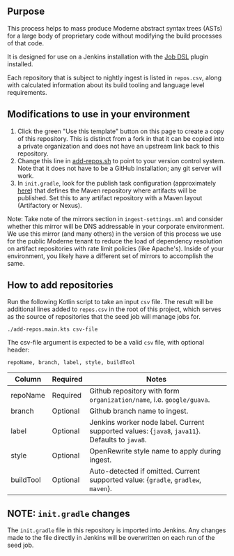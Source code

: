 ## Purpose

This process helps to mass produce Moderne abstract syntax trees (ASTs) for a large body of proprietary code without modifying the build processes of that code.

It is designed for use on a Jenkins installation with the [Job DSL](https://plugins.jenkins.io/job-dsl) plugin installed.

Each repository that is subject to nightly ingest is listed in `repos.csv`, along with calculated information about its build tooling and language level requirements.

## Modifications to use in your environment

1. Click the green "Use this template" button on this page to create a copy of this repository. This is distinct from a fork in that it can be copied into a private organization and does not have an upstream link back to this repository.
2. Change this line in [add-repos.sh](https://github.com/moderneinc/enterprise-jenkins-ingest/blob/main/add-repos.sh#L76) to point to your version control system. Note that it does not have to be a GitHub installation; any git server will work.
3. In `init.gradle`, look for the publish task configuration (approximately [here](https://github.com/moderneinc/enterprise-jenkins-ingest/blob/main/gradle/init.gradle#L52-L57)) that defines the Maven repository where artifacts will be published. Set this to any artifact repository with a Maven layout (Artifactory or Nexus).

Note: Take note of the mirrors section in `ingest-settings.xml` and consider whether this mirror will be DNS addressable in your corporate environment. We use this mirror (and many others) in the version of this process we use for the public Moderne tenant to reduce the load of dependency resolution on artifact repositories with rate limit policies (like Apache's). Inside of your environment, you likely have a different set of mirrors to accomplish the same.

## How to add repositories

Run the following Kotlin script to take an input `csv` file. The result will be additional lines
added to `repos.csv` in the root of this project, which serves as the source of repositories that the
seed job will manage jobs for.

`./add-repos.main.kts csv-file`

The csv-file argument is expected to be a valid `csv` file, with optional header:

`repoName, branch, label, style, buildTool`

| Column | Required | Notes |
|----|----|----|
|repoName | Required | Github repository with form `organization/name`, i.e. `google/guava`. |
|branch | Optional | Github branch name to ingest. |
|label | Optional | Jenkins worker node label. Current supported values: {`java8`, `java11`}. Defaults to `java8`. |
|style | Optional | OpenRewrite style name to apply during ingest. |
|buildTool | Optional | Auto-detected if omitted. Current supported value: {`gradle`, `gradlew`, `maven`}. |

## NOTE: `init.gradle` changes
The `init.gradle` file in this repository is imported into Jenkins. Any changes made to the file directly in Jenkins will be overwritten on each run of the seed job.
